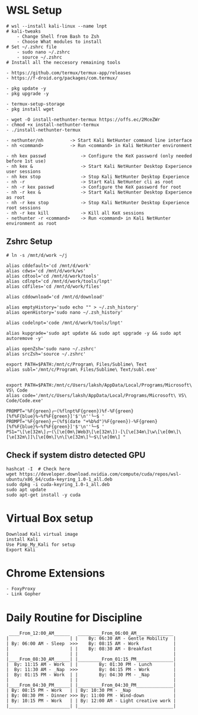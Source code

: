 # WSL Setup

    # wsl --install kali-linux --name lnpt
    # kali-tweaks
        - Change Shell from Bash to Zsh
        - Choose What modules to install
    # Set ~/.zshrc file
        - sudo nano ~/.zshrc
        - source ~/.zshrc
    # Install all the neccesory remaining tools

    - https://github.com/termux/termux-app/releases
    - https://f-droid.org/packages/com.termux/

    - pkg update -y
    - pkg upgrade -y

    - termux-setup-storage
    - pkg install wget

    - wget -O install-nethunter-termux https://offs.ec/2MceZWr
    - chmod +x install-nethunter-termux
    - ./install-nethunter-termux

    - nethunter/nh          -> Start Kali NetHunter command line interface
    - nh <command>          -> Run <command> in Kali NetHunter environment

    - nh kex passwd             -> Configure the KeX password (only needed before 1st use)
    - nh kex &                  -> Start Kali NetHunter Desktop Experience user sessions
    - nh kex stop               -> Stop Kali NetHunter Desktop Experience
    - nh -r                     -> Start Kali NetHunter cli as root
    - nh -r kex passwd          -> Configure the KeX password for root
    - nh -r kex &               -> Start Kali NetHunter Desktop Experience as root
    - nh -r kex stop            -> Stop Kali NetHunter Desktop Experience root sessions
    - nh -r kex kill            -> Kill all KeX sessions
    - nethunter -r <command>    -> Run <command> in Kali NetHunter environment as root

## Zshrc Setup

    # ln -s /mnt/d/work ~/j

    alias cddefault='cd /mnt/d/work'
    alias cdws='cd /mnt/d/work/ws'
    alias cdtool='cd /mnt/d/work/tools'
    alias cdlnpt='cd /mnt/d/work/tools/lnpt'
    alias cdfiles='cd /mnt/d/work/files'

    alias cddownload='cd /mnt/d/download'

    alias emptyHistory='sudo echo "" > ~/.zsh_history'
    alias openHistory='sudo nano ~/.zsh_history'

    alias codelnpt='code /mnt/d/work/tools/lnpt'

    alias kupgrade='sudo apt update && sudo apt upgrade -y && sudo apt autoremove -y'

    alias openZsh='sudo nano ~/.zshrc'
    alias srcZsh='source ~/.zshrc'

    export PATH=$PATH:/mnt/c/Program\ Files/Sublime\ Text
    alias subl='/mnt/c/Program\ Files/Sublime\ Text/subl.exe'


    export PATH=$PATH:/mnt/c/Users/laksh/AppData/Local/Programs/Microsoft\ VS\ Code
    alias code='/mnt/c/Users/laksh/AppData/Local/Programs/Microsoft\ VS\ Code/Code.exe'

    PROMPT='%F{green}┌─(%flnpt%F{green})%f-%F{green}[%f%F{blue}%~%f%F{green}]'$'\n''└─$ '
    PROMPT='%F{green}┌─(%f$(date "+%b%d")%F{green})-%F{green}[%f%F{blue}%~%f%F{green}]'$'\n''└─$ '
    PS1="\[\e[32m\]┌─(\[\e[0m\]Web3\[\e[32m\])-[\[\e[34m\]\w\[\e[0m\]\[\e[32m\]]\[\e[0m\]\n\[\e[32m\]└─$\[\e[0m\] "

## Check if system distro detected GPU

    hashcat -I  # Check here
    wget https://developer.download.nvidia.com/compute/cuda/repos/wsl-ubuntu/x86_64/cuda-keyring_1.0-1_all.deb
    sudo dpkg -i cuda-keyring_1.0-1_all.deb
    sudo apt update
    sudo apt-get install -y cuda

# Virtual Box setup

    Download Kali virtual image
    install Kali
    Use Pimp_My_Kali for setup
    Export Kali

# Chrome Extensions

    - FoxyProxy
    - Link Gopher

# Daily Routine for Discipline

     ____From_12:00_AM______   _________From_06:00_AM______________
    |    			        | |    By: 06:30 AM - Gentle Mobility  |
    | By: 06:00 AM - Sleep  >>>    By: 08:15 AM - Work	           |
    | 			            | |    By: 08:30 AM - Breakfast        |
    | 			            | | 				                   |
    |____From_08:30_AM______| |_________From_01:15_PM______________|
    |  By: 11:15 AM - Work  | |        By: 01:30 PM - Lunch        |
    |  By: 11:30 AM - _Nap  >>>        By: 04:15 PM - Work         |
    |  By: 01:15 PM - Work  | |        By: 04:30 PM - _Nap         |
    | 			            | | 				                   |
    |____From_04:30_PM______| |_________From_04:30_PM______________|
    | By: 08:15 PM - Work 	| | By: 10:30 PM - _Nap     	       |
    | By: 08:30 PM - Dinner	>>> By: 11:00 PM - Wind-down 	       |
    | By: 10:15 PM - Work	| | By: 12:00 AM - Light creative work |
    |_______________________| |____________________________________|
